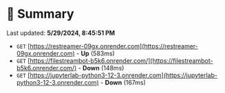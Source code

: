 # 📖 Summary
Last updated: **5/29/2024, 8:45:51 PM**

- `GET` [https://restreamer-09gx.onrender.com](https://restreamer-09gx.onrender.com) - **Up** (583ms)
- `GET` [https://filestreambot-b5k6.onrender.com/](https://filestreambot-b5k6.onrender.com/) - **Down** (148ms)
- `GET` [https://jupyterlab-python3-12-3.onrender.com](https://jupyterlab-python3-12-3.onrender.com) - **Down** (167ms)
